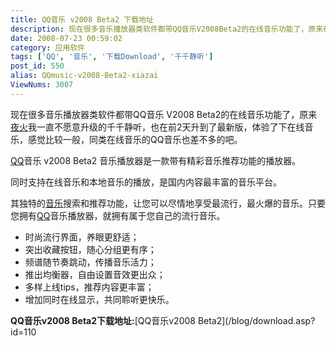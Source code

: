 ```yaml
---
title: QQ音乐 v2008 Beta2 下载地址
description: 现在很多音乐播放器类软件都带QQ音乐V2008Beta2的在线音乐功能了，原来夜火我一直不愿意升级的千千静听，也在前2天升到了最新版，体验了下在线音乐，感觉比较一般，同类在线音乐的QQ音乐也差不多的吧。QQ音乐v2008Beta2音乐播放器是一款带有精彩音乐推荐功能的播放器。...
date: 2008-07-23 00:59:02
category: 应用软件
tags: ['QQ', '音乐', '下载Download', '千千静听']
post_id: 550
alias: QQmusic-v2008-Beta2-xiazai
ViewNums: 3007
---
```


现在很多音乐播放器类软件都带QQ音乐 V2008 Beta2的在线音乐功能了，原来[夜火](/blog/)我一直不愿意升级的千千静听，也在前2天升到了最新版，体验了下在线音乐，感觉比较一般，同类在线音乐的QQ音乐也差不多的吧。

[QQ](/tags/QQ)音乐 v2008 Beta2 音乐播放器是一款带有精彩音乐推荐功能的播放器。

同时支持在线音乐和本地音乐的播放，是国内内容最丰富的音乐平台。

其独特的[音乐](/tags/音乐)搜索和推荐功能，让您可以尽情地享受最流行，最火爆的音乐。只要您拥有[QQ](http://www.15897.com/)音乐播放器，就拥有属于您自己的流行音乐。

* 时尚流行界面，养眼更舒适；
* 突出收藏按钮，随心分组更有序；
* 频谱随节奏跳动，传播音乐活力；
* 推出均衡器，自由设置音效更出众；
* 多样上线tips，推荐内容更丰富；
* 增加同时在线显示，共同聆听更快乐。

**QQ音乐v2008 Beta2下载地址:**[QQ音乐v2008 Beta2](/blog/download.asp?id=110

